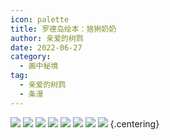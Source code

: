 ```yaml
---
icon: palette
title: 罗德岛绘本：猞猁奶奶
author: 亲爱的树鹨
date: 2022-06-27
category:
  - 画中秘境
tag:
  - 亲爱的树鹨
  - 条漫
---
```


![](./res/comic/00cover.webp)
![](./res/comic/01.webp)
![](./res/comic/02.webp)
![](./res/comic/03.webp)
![](./res/comic/04.webp)
![](./res/comic/05.webp)
![](./res/comic/06.webp)
![](./res/comic/07.webp) {.centering}

<ArticleAd />